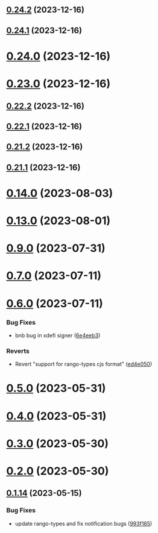 ## [0.24.2](https://github.com/yeager-eren/rango-client/compare/provider-xdefi@0.24.1...provider-xdefi@0.24.2) (2023-12-16)



## [0.24.1](https://github.com/yeager-eren/rango-client/compare/provider-xdefi@0.24.0...provider-xdefi@0.24.1) (2023-12-16)



# [0.24.0](https://github.com/yeager-eren/rango-client/compare/provider-xdefi@0.23.0...provider-xdefi@0.24.0) (2023-12-16)



# [0.23.0](https://github.com/yeager-eren/rango-client/compare/provider-xdefi@0.22.2...provider-xdefi@0.23.0) (2023-12-16)



## [0.22.2](https://github.com/yeager-eren/rango-client/compare/provider-xdefi@0.22.1...provider-xdefi@0.22.2) (2023-12-16)



## [0.22.1](https://github.com/yeager-eren/rango-client/compare/provider-xdefi@0.21.2...provider-xdefi@0.22.1) (2023-12-16)



## [0.21.2](https://github.com/yeager-eren/rango-client/compare/provider-xdefi@0.21.1-next.68...provider-xdefi@0.21.2) (2023-12-16)



## [0.21.1](https://github.com/yeager-eren/rango-client/compare/provider-xdefi@0.22.0...provider-xdefi@0.21.1) (2023-12-16)



# [0.14.0](https://github.com/rango-exchange/rango-client/compare/provider-xdefi@0.13.0...provider-xdefi@0.14.0) (2023-08-03)



# [0.13.0](https://github.com/rango-exchange/rango-client/compare/provider-xdefi@0.12.0...provider-xdefi@0.13.0) (2023-08-01)



# [0.9.0](https://github.com/rango-exchange/rango-client/compare/provider-xdefi@0.8.0...provider-xdefi@0.9.0) (2023-07-31)



# [0.7.0](https://github.com/rango-exchange/rango-client/compare/provider-xdefi@0.6.0...provider-xdefi@0.7.0) (2023-07-11)



# [0.6.0](https://github.com/rango-exchange/rango-client/compare/provider-xdefi@0.5.0...provider-xdefi@0.6.0) (2023-07-11)


### Bug Fixes

* bnb bug in xdefi signer ([6e4eeb3](https://github.com/rango-exchange/rango-client/commit/6e4eeb3006345d1e1f9a99c33803bee97f1af9db))


### Reverts

* Revert "support for rango-types cjs format" ([ed4e050](https://github.com/rango-exchange/rango-client/commit/ed4e050bfc0dcde7aeffa6b0d73b02080a5721eb))



# [0.5.0](https://github.com/rango-exchange/rango-client/compare/provider-xdefi@0.4.0...provider-xdefi@0.5.0) (2023-05-31)



# [0.4.0](https://github.com/rango-exchange/rango-client/compare/provider-xdefi@0.3.0...provider-xdefi@0.4.0) (2023-05-31)



# [0.3.0](https://github.com/rango-exchange/rango-client/compare/provider-xdefi@0.2.0...provider-xdefi@0.3.0) (2023-05-30)



# [0.2.0](https://github.com/rango-exchange/rango-client/compare/provider-xdefi@0.1.15...provider-xdefi@0.2.0) (2023-05-30)



## [0.1.14](https://github.com/rango-exchange/rango-client/compare/provider-xdefi@0.1.13...provider-xdefi@0.1.14) (2023-05-15)


### Bug Fixes

* update rango-types and fix notification bugs ([993f185](https://github.com/rango-exchange/rango-client/commit/993f185e0b8c5e5e15a2c65ba2d85d1f9c8daa90))



